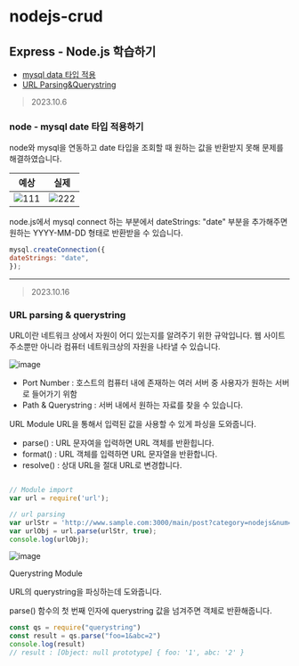 # nodejs-crud
## Express - Node.js 학습하기

* [mysql data 타입 적용](node-mysql-date-타입-적용하기)
* [URL Parsing&Querystring](URL-parsing-&-querystring)

> 2023.10.6

### node - mysql date 타입 적용하기

node와 mysql을 연동하고 date 타입을 조회할 때 원하는 값을 반환받지 못해 문제를 해결하였습니다.

|예상|실제|
|--|--|
|![111](https://github.com/kylo-dev/nodejs-crud/assets/103489352/af531bb2-c584-4a34-be54-6e3ebb135bce)|![222](https://github.com/kylo-dev/nodejs-crud/assets/103489352/4016dff8-f4e3-4999-9035-fcb06568d71b)|

node.js에서 mysql connect 하는 부분에서 dateStrings: "date" 부분을 추가해주면 원하는 YYYY-MM-DD 형태로 반환받을 수 있습니다.

```javascript
mysql.createConnection({
dateStrings: "date",
});
```

---

> 2023.10.16

### URL parsing & querystring

URL이란
네트워크 상에서 자원이 어디 있는지를 알려주기 위한 규악입니다. 웹 사이트 주소뿐만 아니라 컴퓨터 네트워크상의 자원을 나타낼 수 있습니다.

![image](https://github.com/kylo-dev/nodejs-crud/assets/103489352/31f93d1a-8d53-4c34-8efa-52ea35419b62)

* Port Number : 호스트의 컴퓨터 내에 존재하는 여러 서버 중 사용자가 원하는 서버로 들어가기 위함
* Path & Querystring : 서버 내에서 원하는 자료를 찾을 수 있습니다.

URL Module
URL을 통해서 입력된 값을 사용할 수 있게 파싱을 도와줍니다.

* parse() : URL 문자여을 입력하면 URL 객체를 반환힙니다.
* format() : URL 객체를 입력하면 URL 문자열을 반환합니다.
* resolve() : 상대 URL을 절대 URL로 변경합니다.

```javascript

// Module import
var url = require('url');

// url parsing
var urlStr = 'http://www.sample.com:3000/main/post?category=nodejs&num=1';
var urlObj = url.parse(urlStr, true);
console.log(urlObj);
```
![image](https://github.com/kylo-dev/nodejs-crud/assets/103489352/0211968a-9930-4692-98de-3ca1cfbb3b16)


Querystring Module

URL의 querystring을 파싱하는데 도와줍니다.

parse() 함수의 첫 번째 인자에 querystring 값을 넘겨주면 객체로 반환해줍니다.

```javascript
const qs = require("querystring")
const result = qs.parse("foo=1&abc=2")
console.log(result)
// result : [Object: null prototype] { foo: '1', abc: '2' }
```

